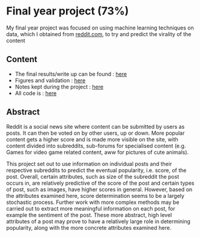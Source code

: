 # Final year project (73%)

My final year project was focused on using machine learning techniques on data, which I obtained from [reddit.com](www.reddit.com), to try and predict the virality of the content

## Content
* The final results/write up  can be found : [here](https://github.com/Kevin-Gillanders/FinalYearProject/blob/master/docs/documentation/Technical_manual.pdf)
* Figures and validation : [here](https://github.com/Kevin-Gillanders/FinalYearProject/tree/master/Results)
* Notes kept during the project : [here](https://github.com/Kevin-Gillanders/FinalYearProject/tree/master/docs/blog)
* All code is : [here](https://github.com/Kevin-Gillanders/FinalYearProject/tree/master/src)


## Abstract 

Reddit is a social news site where content can be submitted by users as posts. It can then be voted
on by other users, up or down. More popular content gets a higher score and is made more visible
on the site, with content divided into subreddits, sub-forums for specialised content (e.g. Games
for video game related content, aww for pictures of cute animals). 

This project set out to use
information on individual posts and their respective subreddits to predict the eventual popularity,
i.e. score, of the post. Overall, certain attributes, such as size of the subreddit the post occurs in,
are relatively predictive of the score of the post and certain types of post, such as images, have
higher scores in general. However, based on the attributes examined here, score determination
seems to be a largely stochastic process. Further work with more complex methods may be
carried out to extract more meaningful information on each post, for example the sentiment of
the post. These more abstract, high level attributes of a post may prove to have a relatively large
role in determining popularity, along with the more concrete attributes examined here.
